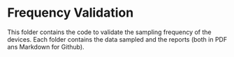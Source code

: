 # Frequency Validation
This folder contains the code to validate the sampling frequency of the 
devices. Each folder contains the data sampled and the reports (both in
PDF ans Markdown for Github).
